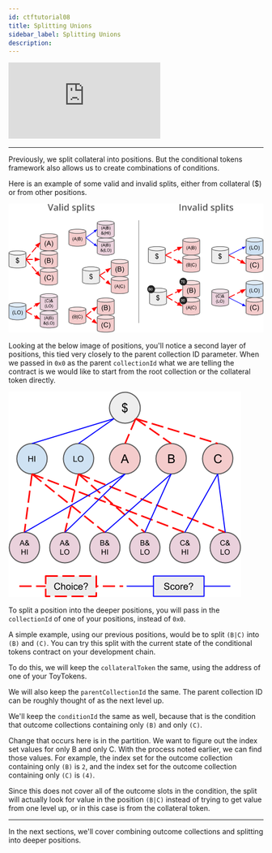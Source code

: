 ```yaml
---
id: ctftutorial08
title: Splitting Unions
sidebar_label: Splitting Unions
description:
---
```

<div class="resp-container">
    <iframe class="resp-iframe" src="https://www.youtube-nocookie.com/embed/uZNWq07Y4Ag?start=705" frameborder="0" allow="accelerometer; autoplay; encrypted-media; gyroscope; picture-in-picture" allowfullscreen></iframe>
</div>

---

Previously, we split collateral into positions. But the conditional tokens framework also allows us to create combinations of conditions.

Here is an example of some valid and invalid splits, either from collateral ($) or from other positions.

![Valid and invalid splits](assets/valid-vs-invalid-splits.png)

Looking at the below image of positions, you'll notice a second layer of positions, this tied very closely to the parent collection ID parameter. When we passed in `0x0` as the parent `collectionId` what we are telling the contract is we would like to start from the root collection or the collateral token directly.

![Splitting Unions](assets/v2-cond-market-slots-only.png)

To split a position into the deeper positions, you will pass in the `collectionId` of one of your positions, instead of `0x0`.

A simple example, using our previous positions, would be to split `(B|C)` into `(B)` and `(C)`. You can try this split with the current state of the conditional tokens contract on your development chain.

To do this, we will keep the `collateralToken` the same, using the address of one of your ToyTokens.

We will also keep the `parentCollectionId` the same. The parent collection ID can be roughly thought of as the next level up.

We'll keep the `conditionId` the same as well, because that is the condition that outcome collections containing only `(B)` and only `(C)`.

Change that occurs here is in the partition. We want to figure out the index set values for only B and only C. With the process noted earlier, we can find those values. For example, the index set for the outcome collection containing only `(B)` is `2`, and the index set for the outcome collection containing only `(C)` is `(4)`.

Since this does not cover all of the outcome slots in the condition, the split will actually look for value in the position `(B|C)` instead of trying to get value from one level up, or in this case is from the collateral token.

---

In the next sections, we'll cover combining outcome collections and splitting into deeper positions.
